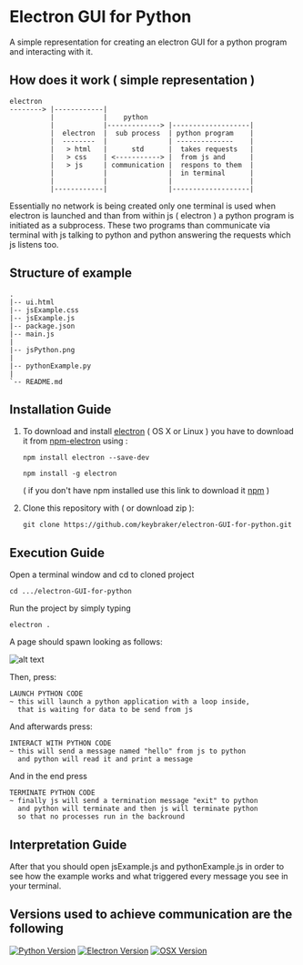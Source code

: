 # Electron GUI for Python

A simple representation for  creating an electron GUI for a python program and interacting with it.

## How does it work ( simple representation )

```text
electron
--------> |------------|
          |            |    python
          |            |-------------> |-------------------|
          |  electron  |  sub process  | python program    |
          |  --------  |               | --------------    |
          |   > html   |      std      |  takes requests   |
          |   > css    | <-----------> |  from js and      |
          |   > js     | communication |  respons to them  |
          |            |               |  in terminal      |
          |            |               |                   |
          |------------|               |-------------------|
```

Essentially no network is being created only one terminal is used when electron is launched and than from 
within js ( electron ) a python program is initiated as a subprocess. These two programs than communicate via
terminal with js talking to python and python answering the requests which js listens too.

## Structure of example

```text
.
|-- ui.html
|-- jsExample.css
|-- jsExample.js
|-- package.json
|-- main.js
|
|-- jsPython.png
|
|-- pythonExample.py
|
`-- README.md
```

## Installation Guide

1. To download and install [electron](https://electron.atom.io) ( OS X or Linux ) you have to download it from [npm-electron](https://www.npmjs.com/package/electron) using :

   ```
   npm install electron --save-dev
   ```
   ```
   npm install -g electron
   ```
   ( if you don't have npm installed use this link to download it [npm](https://nodejs.org/en/download/) )

2. Clone this repository with ( or download zip ):
   ```
   git clone https://github.com/keybraker/electron-GUI-for-python.git
   ```

## Execution Guide

Open a terminal window and cd to cloned project
```
cd .../electron-GUI-for-python
```
Run the project by simply typing
```
electron .
```
A page should spawn looking as follows:

![alt text](https://raw.githubusercontent.com/keybraker/electron-GUI-for-python/master/jsPython.png)

Then, press: 
```
LAUNCH PYTHON CODE
~ this will launch a python application with a loop inside,
  that is waiting for data to be send from js
```

And afterwards press: 
```
INTERACT WITH PYTHON CODE
~ this will send a message named "hello" from js to python
  and python will read it and print a message
```
And in the end press 
```
TERMINATE PYTHON CODE
~ finally js will send a termination message "exit" to python
  and python will terminate and then js will terminate python
  so that no processes run in the backround
```

## Interpretation Guide

After that you should open jsExample.js and pythonExample.js in order to see how the example works and what triggered every message you see in your terminal.

## Versions used to achieve communication are the following

[![Python Version](https://img.shields.io/badge/Python-2.7.13-green.svg)](https://www.python.org/downloads/)
[![Electron Version](https://img.shields.io/badge/Electorn-1.4.13-blue.svg)](https://electron.atom.io)
[![OSX Version](https://img.shields.io/badge/OS%20X-10.12.5-red.svg)](https://www.apple.com/lae/macos/sierra/)


